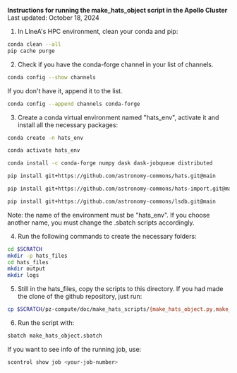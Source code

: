 **Instructions for running the make_hats_object script in the Apollo Cluster**
Last updated: October 18, 2024

1. In LIneA's HPC environment, clean your conda and pip:
```bash
conda clean --all
pip cache purge
```

2. Check if you have the conda-forge channel in your list of channels.
```bash
conda config --show channels
```
If you don't have it, append it to the list.
```bash
conda config --append channels conda-forge
```

3. Create a conda virtual environment named "hats_env", activate it and install all the necessary packages:
```bash
conda create -n hats_env
```
```bash
conda activate hats_env
```
```bash
conda install -c conda-forge numpy dask dask-jobqueue distributed
```
```bash
pip install git+https://github.com/astronomy-commons/hats.git@main
```
```bash
pip install git+https://github.com/astronomy-commons/hats-import.git@main
```
```bash
pip install git+https://github.com/astronomy-commons/lsdb.git@main
```
Note: the name of the environment must be "hats_env". If you choose another name, you must change the .sbatch scripts accordingly.

4. Run the following commands to create the necessary folders:
```bash
cd $SCRATCH
mkdir -p hats_files
cd hats_files
mkdir output
mkdir logs
```

5. Still in the hats_files, copy the scripts to this directory. If you had made the clone of the github repository, just run:
```bash
cp $SCRATCH/pz-compute/doc/make_hats_scripts/{make_hats_object.py,make_hats_object.sbatch} .
```

6. Run the script with:
```bash
sbatch make_hats_object.sbatch
```
If you want to see info of the running job, use:
```bash
scontrol show job <your-job-number>
```